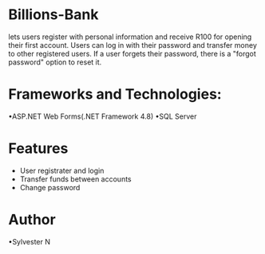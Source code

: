 # Billions-Bank
lets users register with personal information and receive R100 for opening their first account. Users can log in with their password and transfer money to other registered users. If a user forgets their password, there is a "forgot password" option to reset it.

# Frameworks and Technologies:
•ASP.NET Web Forms(.NET Framework 4.8)
•SQL Server

# Features 
- User registrater and login 
- Transfer funds between accounts 
- Change password

# Author 
•Sylvester N 
